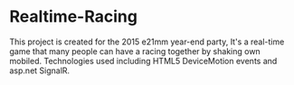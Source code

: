# Realtime-Racing
This project is created for the 2015 e21mm year-end party, It's a real-time game that many people can have a racing together by shaking own mobiled.
Technologies used including HTML5 DeviceMotion events and asp.net SignalR.
